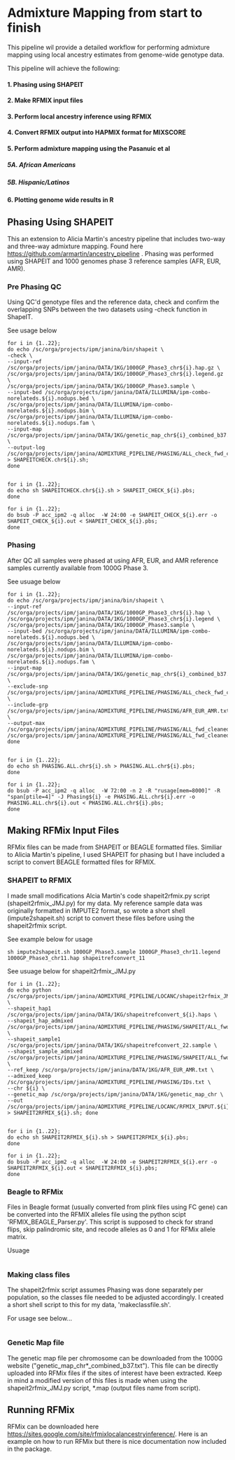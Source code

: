 # Admixture Mapping from start to finish

This pipeline wil provide a detailed workflow for performing admixture mapping using local ancestry estimates from genome-wide genotype data. 

This pipeline will achieve the following:

####  1. Phasing using SHAPEIT
####  2. Make RFMIX input files
####  3. Perform local ancestry inference using RFMIX
####  4. Convert RFMIX output into HAPMIX format for MIXSCORE
####  5. Perform admixture mapping using the Pasanuic et al
#####      5A. African Americans
#####      5B. Hispanic/Latinos
####  6. Plotting genome wide results in R


## Phasing Using SHAPEIT
 This an extension to Alicia Martin's ancestry pipeline that includes two-way and three-way admixture mapping. 
Found here https://github.com/armartin/ancestry_pipeline . Phasing was performed using SHAPEIT and 1000 genomes phase 3 reference samples (AFR, EUR, AMR).


### Pre Phasing QC
Using QC'd genotype files and the reference data, check and confirm the overlapping SNPs between the two datasets using -check function in ShapeIT.

See usage below
``` 
for i in {1..22};
do echo /sc/orga/projects/ipm/janina/bin/shapeit \
-check \
--input-ref /sc/orga/projects/ipm/janina/DATA/1KG/1000GP_Phase3_chr${i}.hap.gz \
/sc/orga/projects/ipm/janina/DATA/1KG/1000GP_Phase3_chr${i}.legend.gz \
/sc/orga/projects/ipm/janina/DATA/1KG/1000GP_Phase3.sample \
--input-bed /sc/orga/projects/ipm/janina/DATA/ILLUMINA/ipm-combo-norelateds.${i}.nodups.bed \
/sc/orga/projects/ipm/janina/DATA/ILLUMINA/ipm-combo-norelateds.${i}.nodups.bim \
/sc/orga/projects/ipm/janina/DATA/ILLUMINA/ipm-combo-norelateds.${i}.nodups.fam \
--input-map /sc/orga/projects/ipm/janina/DATA/1KG/genetic_map_chr${i}_combined_b37.txt \
--output-log /sc/orga/projects/ipm/janina/ADMIXTURE_PIPELINE/PHASING/ALL_check_fwd_cleaned_hg19_ref_chr${i}.mendel > SHAPEITCHECK.chr${i}.sh;
done


for i in {1..22};
do echo sh SHAPEITCHECK.chr${i}.sh > SHAPEIT_CHECK_${i}.pbs;
done

for i in {1..22};
do bsub -P acc_ipm2 -q alloc  -W 24:00 -e SHAPEIT_CHECK_${i}.err -o SHAPEIT_CHECK_${i}.out < SHAPEIT_CHECK_${i}.pbs;
done
```

### Phasing
After QC all samples were phased at using AFR, EUR, and AMR reference samples currently available from 1000G Phase 3.

See usuage below
```
for i in {1..22};
do echo /sc/orga/projects/ipm/janina/bin/shapeit \
--input-ref /sc/orga/projects/ipm/janina/DATA/1KG/1000GP_Phase3_chr${i}.hap \
/sc/orga/projects/ipm/janina/DATA/1KG/1000GP_Phase3_chr${i}.legend \
/sc/orga/projects/ipm/janina/DATA/1KG/1000GP_Phase3.sample \
--input-bed /sc/orga/projects/ipm/janina/DATA/ILLUMINA/ipm-combo-norelateds.${i}.nodups.bed \
/sc/orga/projects/ipm/janina/DATA/ILLUMINA/ipm-combo-norelateds.${i}.nodups.bim \
/sc/orga/projects/ipm/janina/DATA/ILLUMINA/ipm-combo-norelateds.${i}.nodups.fam \
--input-map /sc/orga/projects/ipm/janina/DATA/1KG/genetic_map_chr${i}_combined_b37.txt \
--exclude-snp /sc/orga/projects/ipm/janina/ADMIXTURE_PIPELINE/PHASING/ALL_check_fwd_cleaned_hg19_ref_chr${i}.mendel.snp.strand.exclude \
--include-grp /sc/orga/projects/ipm/janina/ADMIXTURE_PIPELINE/PHASING/AFR_EUR_AMR.txt \
--output-max /sc/orga/projects/ipm/janina/ADMIXTURE_PIPELINE/PHASING/ALL_fwd_cleaned_hg19_ref_chr${i}.haps /sc/orga/projects/ipm/janina/ADMIXTURE_PIPELINE/PHASING/ALL_fwd_cleaned_hg19_ref_c$
done


for i in {1..22};
do echo sh PHASING.ALL.chr${i}.sh > PHASING.ALL.chr${i}.pbs;
done

for i in {1..22};
do bsub -P acc_ipm2 -q alloc  -W 72:00 -n 2 -R "rusage[mem=8000]" -R "span[ptile=4]" -J Phasing${i} -e PHASING.ALL.chr${i}.err -o PHASING.ALL.chr${i}.out < PHASING.ALL.chr${i}.pbs;
done

```
## Making RFMix Input Files
RFMix files can be made from SHAPEIT or BEAGLE formatted files. Similiar to Alicia Martin's pipeline, I used SHAPEIT for phasing but I have included a script to convert BEAGLE formatted files for RFMIX.

### SHAPEIT to RFMIX
I made small modifications Alcia Martin's code shapeit2rfmix.py script (shapeit2rfmix_JMJ.py) for my data. My reference sample data was originally formatted in IMPUTE2 format, so wrote a short shell (impute2shapeit.sh) script to convert these files before using the shapeit2rfmix script. 

See example below for usage

```
sh impute2shapeit.sh 1000GP_Phase3.sample 1000GP_Phase3_chr11.legend 1000GP_Phase3_chr11.hap shapeitrefconvert_11
```

See usuage below for shapeit2rfmix_JMJ.py

```
for i in {1..22};
do echo python /sc/orga/projects/ipm/janina/ADMIXTURE_PIPELINE/LOCANC/shapeit2rfmix_JMJ.py \
--shapeit_hap1 /sc/orga/projects/ipm/janina/DATA/1KG/shapeitrefconvert_${i}.haps \
--shapeit_hap_admixed /sc/orga/projects/ipm/janina/ADMIXTURE_PIPELINE/PHASING/SHAPEIT/ALL_fwd_cleaned_hg19_ref_chr${i}.haps \
--shapeit_sample1 /sc/orga/projects/ipm/janina/DATA/1KG/shapeitrefconvert_22.sample \
--shapeit_sample_admixed /sc/orga/projects/ipm/janina/ADMIXTURE_PIPELINE/PHASING/SHAPEIT/ALL_fwd_cleaned_hg19_ref_chr${i}.sample \
--ref_keep /sc/orga/projects/ipm/janina/DATA/1KG/AFR_EUR_AMR.txt \
--admixed_keep /sc/orga/projects/ipm/janina/ADMIXTURE_PIPELINE/PHASING/IDs.txt \
--chr ${i} \
--genetic_map /sc/orga/projects/ipm/janina/DATA/1KG/genetic_map_chr \
--out /sc/orga/projects/ipm/janina/ADMIXTURE_PIPELINE/LOCANC/RFMIX_INPUT.${i} > SHAPEIT2RFMIX_${i}.sh; done


for i in {1..22};
do echo sh SHAPEIT2RFMIX_${i}.sh > SHAPEIT2RFMIX_${i}.pbs;
done

for i in {1..22};
do bsub -P acc_ipm2 -q alloc  -W 24:00 -e SHAPEIT2RFMIX_${i}.err -o SHAPEIT2RFMIX_${i}.out < SHAPEIT2RFMIX_${i}.pbs;
done

```


### Beagle to RFMix
Files in Beagle format (usually converted from plink files using FC gene) can be converted into the RFMIX alleles file using the python scipt 'RFMIX_BEAGLE_Parser.py'. This script is supposed to check for strand flips, skip palindromic site, and recode alleles as 0 and 1 for RFMix allele matrix.

Usuage
```
```


### Making class files

The shapeit2rfmix script assumes Phasing was done separately per population, so the classes file needed to be adjusted accordingly. I created a short shell script to this for my data, 'makeclassfile.sh'.

For usage see below...
```
```

### Genetic Map file

The genetic map file per chromosome can be downloaded from the 1000G website ("genetic_map_chr*_combined_b37.txt"). This file can be directly uploaded into RFMix files if the sites of interest have been extracted. Keep in mind a modified version of this files is made when using the shapeit2rfmix_JMJ.py script, *.map (output files name from script).


## Running RFMix

RFMix can be downloaded here https://sites.google.com/site/rfmixlocalancestryinference/. Here is an example on how to run RFMix but there is nice documentation now included in the package.

```
```
